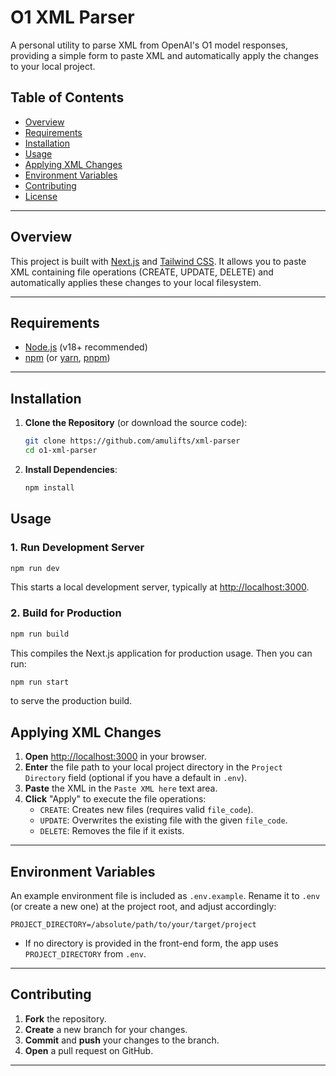 # O1 XML Parser

A personal utility to parse XML from OpenAI's O1 model responses, providing a simple form to paste XML and automatically apply the changes to your local project.

## Table of Contents
- [Overview](#overview)
- [Requirements](#requirements)
- [Installation](#installation)
- [Usage](#usage)
- [Applying XML Changes](#applying-xml-changes)
- [Environment Variables](#environment-variables)
- [Contributing](#contributing)
- [License](#license)

---

## Overview

This project is built with [Next.js](https://nextjs.org/) and [Tailwind CSS](https://tailwindcss.com/). It allows you to paste XML containing file operations (CREATE, UPDATE, DELETE) and automatically applies these changes to your local filesystem.

---

## Requirements

- [Node.js](https://nodejs.org/) (v18+ recommended)
- [npm](https://www.npmjs.com/) (or [yarn](https://yarnpkg.com/), [pnpm](https://pnpm.io/))

---

## Installation

1. **Clone the Repository** (or download the source code):
   ```bash
   git clone https://github.com/amulifts/xml-parser
   cd o1-xml-parser
   ```
   
2. **Install Dependencies**:
    
    ```bash
    npm install
    ```

## Usage

### 1. Run Development Server

```bash
npm run dev
```

This starts a local development server, typically at [http://localhost:3000](http://localhost:3000/).

### 2. Build for Production

```bash
npm run build

```

This compiles the Next.js application for production usage. Then you can run:

```bash
npm run start

```

to serve the production build.

## Applying XML Changes

1. **Open** [http://localhost:3000](http://localhost:3000/) in your browser.
2. **Enter** the file path to your local project directory in the `Project Directory` field (optional if you have a default in `.env`).
3. **Paste** the XML in the `Paste XML here` text area.
4. **Click** "Apply" to execute the file operations:
    - `CREATE`: Creates new files (requires valid `file_code`).
    - `UPDATE`: Overwrites the existing file with the given `file_code`.
    - `DELETE`: Removes the file if it exists.

---

## Environment Variables

An example environment file is included as `.env.example`. Rename it to `.env` (or create a new one) at the project root, and adjust accordingly:

```
PROJECT_DIRECTORY=/absolute/path/to/your/target/project

```

- If no directory is provided in the front-end form, the app uses `PROJECT_DIRECTORY` from `.env`.

---

## Contributing

1. **Fork** the repository.
2. **Create** a new branch for your changes.
3. **Commit** and **push** your changes to the branch.
4. **Open** a pull request on GitHub.

---